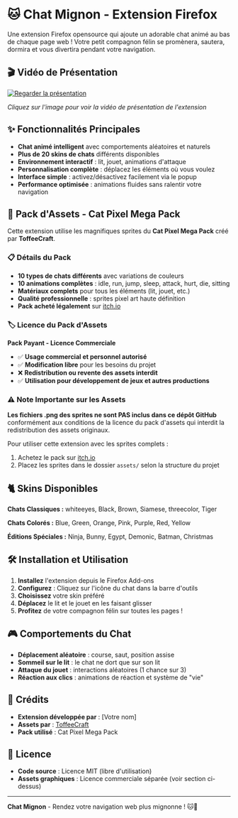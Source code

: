 # 🐱 Chat Mignon - Extension Firefox

Une extension Firefox opensource qui ajoute un adorable chat animé au bas de chaque page web ! Votre petit compagnon félin se promènera, sautera, dormira et vous divertira pendant votre navigation.

## 🎬 Vidéo de Présentation

[![Regarder la présentation](https://img.youtube.com/vi/213R7YDWRdQ/maxresdefault.jpg)](https://www.youtube.com/watch?v=213R7YDWRdQ)

*Cliquez sur l'image pour voir la vidéo de présentation de l'extension*

## ✨ Fonctionnalités Principales

- **Chat animé intelligent** avec comportements aléatoires et naturels
- **Plus de 20 skins de chats** différents disponibles
- **Environnement interactif** : lit, jouet, animations d'attaque
- **Personnalisation complète** : déplacez les éléments où vous voulez
- **Interface simple** : activez/désactivez facilement via le popup
- **Performance optimisée** : animations fluides sans ralentir votre navigation

## 🎨 Pack d'Assets - Cat Pixel Mega Pack

Cette extension utilise les magnifiques sprites du **Cat Pixel Mega Pack** créé par **ToffeeCraft**.

### 📋 Détails du Pack
- **10 types de chats différents** avec variations de couleurs
- **10 animations complètes** : idle, run, jump, sleep, attack, hurt, die, sitting
- **Matériaux complets** pour tous les éléments (lit, jouet, etc.)
- **Qualité professionnelle** : sprites pixel art haute définition
- **Pack acheté légalement** sur [itch.io](https://toffeecraft.itch.io/cat-pixel-mega-pack)

### 🏷️ Licence du Pack d'Assets

**Pack Payant - Licence Commerciale**

- ✅ **Usage commercial et personnel autorisé**
- ✅ **Modification libre** pour les besoins du projet
- ❌ **Redistribution ou revente des assets interdit**
- ✅ **Utilisation pour développement de jeux et autres productions**

### ⚠️ Note Importante sur les Assets

**Les fichiers .png des sprites ne sont PAS inclus dans ce dépôt GitHub** conformément aux conditions de la licence du pack d'assets qui interdit la redistribution des assets originaux.

Pour utiliser cette extension avec les sprites complets :
1. Achetez le pack sur [itch.io](https://toffeecraft.itch.io/cat-pixel-mega-pack)
2. Placez les sprites dans le dossier `assets/` selon la structure du projet

## 🐈 Skins Disponibles

**Chats Classiques :** whiteeyes, Black, Brown, Siamese, threecolor, Tiger

**Chats Colorés :** Blue, Green, Orange, Pink, Purple, Red, Yellow

**Éditions Spéciales :** Ninja, Bunny, Egypt, Demonic, Batman, Christmas

## 🛠️ Installation et Utilisation

1. **Installez** l'extension depuis le Firefox Add-ons
2. **Configurez** : Cliquez sur l'icône du chat dans la barre d'outils
3. **Choisissez** votre skin préféré
4. **Déplacez** le lit et le jouet en les faisant glisser
5. **Profitez** de votre compagnon félin sur toutes les pages !

## 🎮 Comportements du Chat

- **Déplacement aléatoire** : course, saut, position assise
- **Sommeil sur le lit** : le chat ne dort que sur son lit
- **Attaque du jouet** : interactions aléatoires (1 chance sur 3)
- **Réaction aux clics** : animations de réaction et système de "vie"

## 👤 Crédits

- **Extension développée par** : [Votre nom]
- **Assets par** : [ToffeeCraft](https://toffeecraft.itch.io/)
- **Pack utilisé** : Cat Pixel Mega Pack

## 📄 Licence

- **Code source** : Licence MIT (libre d'utilisation)
- **Assets graphiques** : Licence commerciale séparée (voir section ci-dessus)

---

**Chat Mignon** - Rendez votre navigation web plus mignonne ! 🐱💝 
